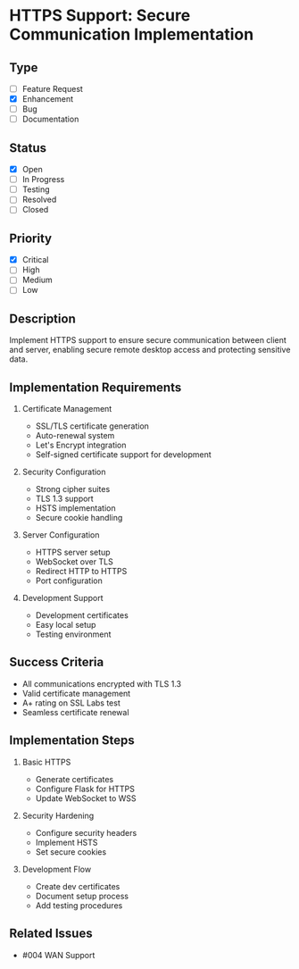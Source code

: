 # HTTPS Support: Secure Communication Implementation

## Type
- [ ] Feature Request
- [x] Enhancement
- [ ] Bug
- [ ] Documentation

## Status
- [x] Open
- [ ] In Progress
- [ ] Testing
- [ ] Resolved
- [ ] Closed

## Priority
- [x] Critical
- [ ] High
- [ ] Medium
- [ ] Low

## Description
Implement HTTPS support to ensure secure communication between client and server, enabling secure remote desktop access and protecting sensitive data.

## Implementation Requirements
1. Certificate Management
   - SSL/TLS certificate generation
   - Auto-renewal system
   - Let's Encrypt integration
   - Self-signed certificate support for development

2. Security Configuration
   - Strong cipher suites
   - TLS 1.3 support
   - HSTS implementation
   - Secure cookie handling

3. Server Configuration
   - HTTPS server setup
   - WebSocket over TLS
   - Redirect HTTP to HTTPS
   - Port configuration

4. Development Support
   - Development certificates
   - Easy local setup
   - Testing environment

## Success Criteria
- All communications encrypted with TLS 1.3
- Valid certificate management
- A+ rating on SSL Labs test
- Seamless certificate renewal

## Implementation Steps
1. Basic HTTPS
   - Generate certificates
   - Configure Flask for HTTPS
   - Update WebSocket to WSS

2. Security Hardening
   - Configure security headers
   - Implement HSTS
   - Set secure cookies

3. Development Flow
   - Create dev certificates
   - Document setup process
   - Add testing procedures

## Related Issues
- #004 WAN Support

